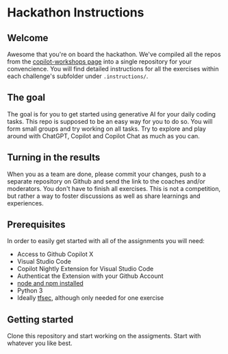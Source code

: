 # Hackathon Instructions

## Welcome

Awesome that you're on board the hackathon. We've compiled all the repos from the [copilot-workshops page](https://github.com/copilot-workshops) into a single repository for your convencience. You will find detailed instructions for all the exercises within each challenge's subfolder under `.instructions/`.

## The goal

The goal is for you to get started using generative AI for your daily coding tasks. This repo is supposed to be an easy way for you to do so. You will form small groups and try working on all tasks. Try to explore and play around with ChatGPT, Copilot and Copilot Chat as much as you can.

## Turning in the results

When you as a team are done, please commit your changes, push to a separate repository on Github and send the link to the coaches and/or moderators. You don't have to finish all exercises. This is not a competition, but rather a way to foster discussions as well as share learnings and experiences.

## Prerequisites

In order to easily get started with all of the assignments you will need:

- Access to Github Copilot X
- Visual Studio Code
- Copilot Nightly Extension for Visual Studio Code
- Authenticat the Extension with your Github Account
- [node and npm installed](https://nodejs.org/en)
- Python 3
- Ideally [tfsec](https://github.com/aquasecurity/tfsec), although only needed for one exercise

## Getting started

Clone this repository and start working on the assigments. Start with whatever you like best.
